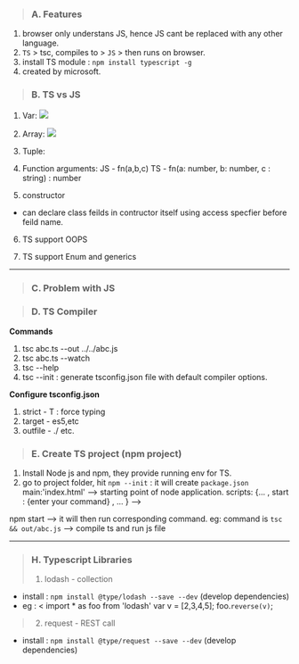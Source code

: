 > ### A. Features
1. browser only understans JS, hence JS cant be replaced with any other language.
2. `TS` > tsc, compiles to > `JS` > then runs on browser.
3. install TS module : `npm install typescript -g`
4. created by microsoft.

> ### B. TS vs JS

1. Var:
![](https://github.com/lekhrajdinkar/NG6/blob/master/notes/assets/ts-1.PNG)
2. Array:
![](https://github.com/lekhrajdinkar/NG6/blob/master/notes/assets/ts-2.PNG)
3. Tuple:

4. Function arguments:
JS - fn(a,b,c)
TS - fn(a: number, b: number, c : string) : number 

5. constructor
- can declare class feilds in contructor  itself using access specfier before feild name.

6. TS support OOPS

7. TS support Enum and generics


***

> ### C. Problem with JS

> ### D. TS Compiler

**Commands**
1. tsc abc.ts --out ../../abc.js
2. tsc abc.ts --watch
3. tsc --help
4. tsc --init : generate tsconfig.json file with default compiler options.

**Configure tsconfig.json**
1. strict - T : force typing
2. target - es5,etc
3. outfile - ./
etc.

> ### E. Create TS project (npm project)

1. Install Node js and npm, they provide running env for TS.
2. go to project folder, hit `npm --init` : it will create `package.json`
main:'index.html' --> starting point of node application.
scripts: {... , start : {enter your command} , ... } --> 

npm start --> it will then run corresponding command.
eg: command is `tsc && out/abc.js` --> compile ts and run js file

***
> ### H. Typescript Libraries
> 1. lodash - collection
- install : `npm install @type/lodash --save --dev` (develop dependencies)
- eg : 
< 
import * as foo from 'lodash'
var v = [2,3,4,5];
foo.`reverse(v)`;
>

> 2. request - REST call
- install : `npm install @type/request --save --dev` (develop dependencies)
